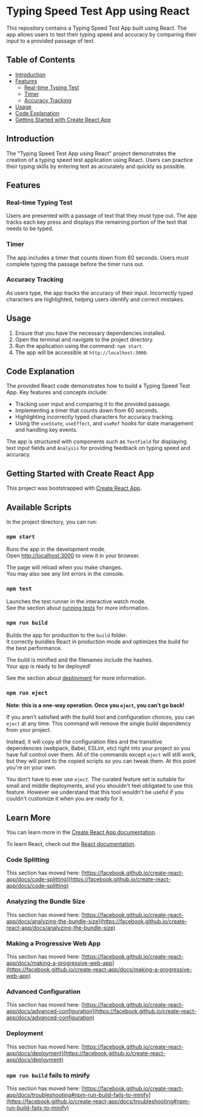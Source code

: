 # Typing Speed Test App using React

This repository contains a Typing Speed Test App built using React. The app allows users to test their typing speed and accuracy by comparing their input to a provided passage of text.

## Table of Contents

- [Introduction](#introduction)
- [Features](#features)
  - [Real-time Typing Test](#real-time-typing-test)
  - [Timer](#timer)
  - [Accuracy Tracking](#accuracy-tracking)
- [Usage](#usage)
- [Code Explanation](#code-explanation)
- [Getting Started with Create React App](#getting-started-with-create-react-app)

## Introduction

The "Typing Speed Test App using React" project demonstrates the creation of a typing speed test application using React. Users can practice their typing skills by entering text as accurately and quickly as possible.

## Features

### Real-time Typing Test

Users are presented with a passage of text that they must type out. The app tracks each key press and displays the remaining portion of the text that needs to be typed.

### Timer

The app includes a timer that counts down from 60 seconds. Users must complete typing the passage before the timer runs out.

### Accuracy Tracking

As users type, the app tracks the accuracy of their input. Incorrectly typed characters are highlighted, helping users identify and correct mistakes.

## Usage

1. Ensure that you have the necessary dependencies installed.
2. Open the terminal and navigate to the project directory.
3. Run the application using the command: `npm start`.
4. The app will be accessible at `http://localhost:3000`.

## Code Explanation

The provided React code demonstrates how to build a Typing Speed Test App. Key features and concepts include:

- Tracking user input and comparing it to the provided passage.
- Implementing a timer that counts down from 60 seconds.
- Highlighting incorrectly typed characters for accuracy tracking.
- Using the `useState`, `useEffect`, and `useRef` hooks for state management and handling key events.

The app is structured with components such as `TextField` for displaying text input fields and `Analysis` for providing feedback on typing speed and accuracy.


## Getting Started with Create React App

This project was bootstrapped with [Create React App](https://github.com/facebook/create-react-app).

## Available Scripts

In the project directory, you can run:

### `npm start`

Runs the app in the development mode.\
Open [http://localhost:3000](http://localhost:3000) to view it in your browser.

The page will reload when you make changes.\
You may also see any lint errors in the console.

### `npm test`

Launches the test runner in the interactive watch mode.\
See the section about [running tests](https://facebook.github.io/create-react-app/docs/running-tests) for more information.

### `npm run build`

Builds the app for production to the `build` folder.\
It correctly bundles React in production mode and optimizes the build for the best performance.

The build is minified and the filenames include the hashes.\
Your app is ready to be deployed!

See the section about [deployment](https://facebook.github.io/create-react-app/docs/deployment) for more information.

### `npm run eject`

**Note: this is a one-way operation. Once you `eject`, you can't go back!**

If you aren't satisfied with the build tool and configuration choices, you can `eject` at any time. This command will remove the single build dependency from your project.

Instead, it will copy all the configuration files and the transitive dependencies (webpack, Babel, ESLint, etc) right into your project so you have full control over them. All of the commands except `eject` will still work, but they will point to the copied scripts so you can tweak them. At this point you're on your own.

You don't have to ever use `eject`. The curated feature set is suitable for small and middle deployments, and you shouldn't feel obligated to use this feature. However we understand that this tool wouldn't be useful if you couldn't customize it when you are ready for it.

## Learn More

You can learn more in the [Create React App documentation](https://facebook.github.io/create-react-app/docs/getting-started).

To learn React, check out the [React documentation](https://reactjs.org/).

### Code Splitting

This section has moved here: [https://facebook.github.io/create-react-app/docs/code-splitting](https://facebook.github.io/create-react-app/docs/code-splitting)

### Analyzing the Bundle Size

This section has moved here: [https://facebook.github.io/create-react-app/docs/analyzing-the-bundle-size](https://facebook.github.io/create-react-app/docs/analyzing-the-bundle-size)

### Making a Progressive Web App

This section has moved here: [https://facebook.github.io/create-react-app/docs/making-a-progressive-web-app](https://facebook.github.io/create-react-app/docs/making-a-progressive-web-app)

### Advanced Configuration

This section has moved here: [https://facebook.github.io/create-react-app/docs/advanced-configuration](https://facebook.github.io/create-react-app/docs/advanced-configuration)

### Deployment

This section has moved here: [https://facebook.github.io/create-react-app/docs/deployment](https://facebook.github.io/create-react-app/docs/deployment)

### `npm run build` fails to minify

This section has moved here: [https://facebook.github.io/create-react-app/docs/troubleshooting#npm-run-build-fails-to-minify](https://facebook.github.io/create-react-app/docs/troubleshooting#npm-run-build-fails-to-minify)

